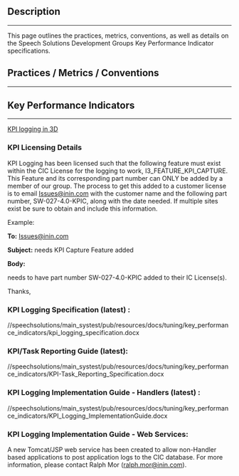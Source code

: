 ## Description

* * *

This page outlines the practices, metrics, conventions, as well as details on the Speech Solutions Development Groups Key Performance Indicator specifications.

## Practices / Metrics / Conventions

* * *

## Key Performance Indicators

* * *

[KPI logging in 3D](https://confluence.inin.com/display/MediaGroup/KPI+logging+in+3D)

### KPI Licensing Details

KPI Logging has been licensed such that the following feature must exist within the CIC License for the logging to work, I3_FEATURE_KPI_CAPTURE. This Feature and its corresponding part number can ONLY be added by a member of our group. The process to get this added to a customer license is to email [Issues@inin.com](mailto:Issues@inin.com) with the customer name and the following part number, SW-027-4.0-KPIC, along with the date needed. If multiple sites exist be sure to obtain and include this information.

Example:

**To:**  [Issues@inin.com](mailto:Issues@inin.com)

**Subject:** <Customer Name> needs KPI Capture Feature added

**Body:**

<Customer Name> needs to have part number SW-027-4.0-KPIC added to their IC License(s).

Thanks,

<Email Signature>

### KPI Logging Specification (latest) :

//speechsolutions/main_systest/pub/resources/docs/tuning/key_performance_indicators/kpi_logging_specification.docx

### KPI/Task Reporting Guide (latest):

//speechsolutions/main_systest/pub/resources/docs/tuning/key_performance_indicators/KPI-Task_Reporting_Specification.docx

### KPI Logging Implementation Guide - Handlers (latest) :

//speechsolutions/main_systest/pub/resources/docs/tuning/key_performance_indicators/KPI_Logging_ImplementationGuide.docx

### KPI Logging Implementation Guide - Web Services:

A new Tomcat/JSP web service has been created to allow non-Handler based applications to post application logs to the CIC database.  For more information, please contact Ralph Mor (ralph.mor@inin.com).
